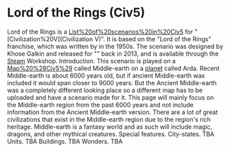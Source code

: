 # Lord of the Rings (Civ5)

Lord of the Rings is a [List%20of%20scenarios%20in%20Civ5](scenario) for "[Civilization%20V](Civilization V)". It is based on the "Lord of the Rings" franchise, which was written by in the 1950s. The scenario was designed by Khose Galkin and released for "" back in 2013, and is available through the [Steam](Steam) Workshop.
Introduction.
This scenario is played on a [Map%20%28Civ5%29](map) called Middle-earth on a [planet](planet) called Arda. Recent Middle-earth is about 6000 years old, but if ancient Middle-earth was included it would span closer to 9000 years. But the Ancient Middle-earth was a completely different looking place so a different map has to be uploaded and have a scenario made for it. This page will mainly focus on the Middle-earth region from the past 6000 years and not include information from the Ancient Middle-earth version. There are a lot of great civilizations that exist in the Middle-earth region due to the region's rich heritage. Middle-earth is a fantasy world and as such will include magic, dragons, and other mythical creatures.
Special features.
City-states.
TBA
Units.
TBA
Buildings.
TBA
Wonders.
TBA